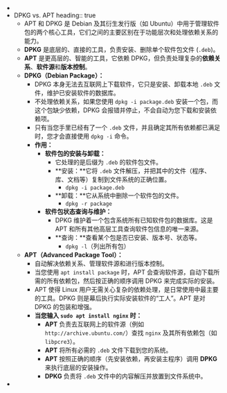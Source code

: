 -
- DPKG vs. APT
  heading:: true
	- APT 和 DPKG 是 Debian 及其衍生发行版（如 Ubuntu）中用于管理软件包的两个核心工具，它们之间的主要区别在于功能层次和处理依赖关系的能力。
	- **DPKG** 是底层的、直接的工具，负责安装、删除单个软件包文件 (`.deb`)。
	- **APT** 是更高层的、智能的工具，它依赖 DPKG，但负责处理复杂的**依赖关系**、**软件源**和**版本控制**。
	- **DPKG（Debian Package）：**
		- DPKG 本身无法去互联网上下载软件，它只是安装、卸载本地 `.deb` 文件，维护已安装软件的数据库。
		- 不处理依赖关系，如果您使用 `dpkg -i package.deb` 安装一个包，而这个包缺少依赖，DPKG 会报错并停止，不会自动为您下载和安装依赖项。
		- 只有当您手里已经有了一个 `.deb` 文件，并且确定其所有依赖都已满足时，您才会直接使用 `dpkg -i` 命令。
		- **作用：**
			- **软件包的安装与卸载：**
				- 它处理的是后缀为 `.deb` 的软件包文件。
				- **安装：**它将 `.deb` 文件解压，并把其中的文件（程序、库、文档等）复制到文件系统的正确位置。
					- `dpkg -i package.deb`
				- **卸载：**它从系统中删除一个软件包的文件。
					- `dpkg -r package`
			- **软件包状态查询与维护：**
				- DPKG 维护着一个包含系统所有已知软件包的数据库。这是 APT 和所有其他高层工具查询软件包信息的唯一来源。
				- **查询：**查看某个包是否已安装、版本号、状态等。
					- `dpkg -l`（列出所有包）
	- **APT（Advanced Package Tool）：**
		- 自动解决依赖关系、管理软件源和进行版本控制。
		- 当您使用 `apt install package` 时，APT 会查询软件源，自动下载所需的所有依赖包，然后按正确的顺序调用 DPKG 来完成实际的安装。
		- APT 使得 Linux 用户无需关心复杂的依赖处理，是日常使用中最主要的工具。DPKG 则是幕后执行实际安装软件的“工人”。APT 是对 DPKG 的包装和增强。
		- **当您输入 `sudo apt install nginx` 时：**
			- **APT** 负责去互联网上的软件源（例如 `http://archive.ubuntu.com/`）查找 `nginx` 及其所有依赖包（如 `libpcre3`）。
			- **APT** 将所有必需的 `.deb` 文件下载到您的系统。
			- **APT** 按照正确的顺序（先安装依赖，再安装主程序）调用 **DPKG** 来执行底层的安装操作。
			- **DPKG** 负责将 `.deb` 文件中的内容解压并放置到文件系统中。
-